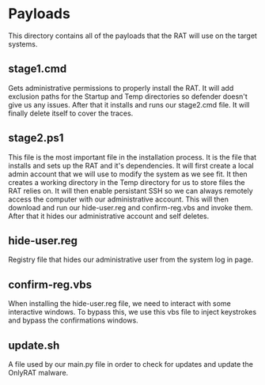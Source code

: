 # Payloads
This directory contains all of the payloads that the RAT will use on the target systems. 

## stage1.cmd
Gets administrative permissions to properly install the RAT. 
It will add exclusion paths for the Startup and Temp directories so defender doesn't give us any issues. 
After that it installs and runs our stage2.cmd file.
It will finally delete itself to cover the traces.

## stage2.ps1
This file is the most important file in the installation process. 
It is the file that installs and sets up the RAT and it's dependencies.
It will first create a local admin account that we will use to modify the system as we see fit. 
It then creates a working directory in the Temp directory for us to store files the RAT relies on.
It will then enable persistant SSH so we can always remotely access the computer with our administrative account. 
This will then download and run our hide-user.reg and confirm-reg.vbs and invoke them. 
After that it hides our administrative account and self deletes.

## hide-user.reg
Registry file that hides our administrative user from the system log in page.

## confirm-reg.vbs
When installing the hide-user.reg file, we need to interact with some interactive windows. 
To bypass this, we use this vbs file to inject keystrokes and bypass the confirmations windows.

## update.sh
A file used by our main.py file in order to check for updates and update the OnlyRAT malware.